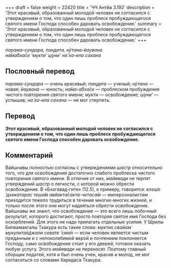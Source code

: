 +++
draft = false
weight = 22420
title = 'ЧЧ Антйа 3.192'
description = 'Этот красивый, образованный молодой человек не согласился с утверждением о том, что один лишь проблеск пробуждающегося святого имени Господа способен даровать освобождение.'
summary = 'Этот красивый, образованный молодой человек не согласился с утверждением о том, что один лишь проблеск пробуждающегося святого имени Господа способен даровать освобождение.'
+++

_парама-сундара, пан̣д̣ита, нӯтана-йаувана  
на̄ма̄бха̄се ‘мукти’ ш́уни’ на̄ ха-ила сахана_

## Пословный перевод

_парама_\-_сундара_ — очень красивый; _пан̣д̣ита_ — ученый; _нӯтана_ — новая; _йаувана_ — юность; _на̄ма_\-_а̄бха̄се_ — проблеском пробуждения чистого повторения святого имени; _мукти_ — освобождение; _ш́уни’_ — услышав; _на̄_ _ха_\-_ила_ _сахана_ — не мог стерпеть.

## Перевод

**Этот красивый, образованный молодой человек не согласился с утверждением о том, что один лишь проблеск пробуждающегося святого имени Господа способен даровать освобождение.**

## Комментарий

Вайшнавы полностью согласны с утверждениями _шастр_ относительно того, что для освобождения достаточно слабого проблеска чистого повторения святого имени. В отличие от них, _майявади_ не терпят утверждений _шастр_ о легкости, с которой можно обрести освобождение. В «Бхагавад-гите» (12.5), к примеру, говорится: _клеш́о ’дхикатарас теша̄м авйакта̄сакта-четаса̄м —_ имперсоналистам приходится тяжело трудиться в течение многих-многих жизней, и только после этого они могут надеяться обрести освобождение. Вайшнавы же знают, что освобождение — это всего лишь побочный результат, которого достигают, просто повторяя святое имя Господа без оскорблений. Для этого не надо прилагать отдельные усилия. У Шрилы Билвамангалы Тхакура есть такие слова: _муктих̣ свайам̇ мукулита̄н̃джали севате ’сма̄н —_ если человек является чистым преданным и с непоколебимой верой и почтением поклоняется Господу, само освобождение стоит у его дверей, готовое оказать любую услугу. Этого _майявади_ не переносят. Поэтому главный сборщик податей, хотя и был очень учен, красив и молод, не мог согласиться со словами Харидаса Тхакура.
